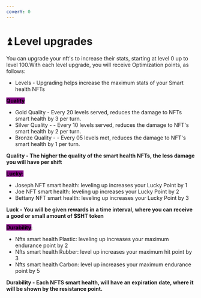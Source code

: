 ```yaml
---
coverY: 0
---
```


# ⏫ Level upgrades

You can upgrade your nft's to increase their stats, starting at level 0 up to level 100.With each level upgrade, you will receive Optimization points, as follows:

* Levels - Upgrading helps increase the maximum stats of your Smart health NFTs

<mark style="background-color:purple;">**Quality**</mark>

* Gold Quality - Every 20 levels served, reduces the damage to NFTs smart health by 3 per turn.
* Silver Quality - - Every 10 levels served, reduces the damage to NFT's smart health by 2 per turn.
* Bronze Quality - - Every 05 levels met, reduces the damage to NFT's smart health by 1 per turn.

**Quality - The higher the quality of the smart health NFTs, the less damage you will have per shift**

<mark style="background-color:purple;">**Lucky**</mark><mark style="background-color:purple;">:</mark>

* Joseph NFT smart health: leveling up increases your Lucky Point by 1
* Joe NFT smart health: leveling up increases your Lucky Point by 2
* Bettany NFT smart health: leveling up increases your Lucky Point by 3

**Luck - You will be given rewards in a time interval, where you can receive a good or small amount of $SHT token**

<mark style="background-color:purple;">**Durability**</mark>:

* Nfts smart health Plastic: leveling up increases your maximum endurance point by 2
* Nfts smart health Rubber: level up increases your maximum hit point by 3
* Nfts smart health Carbon: level up increases your maximum endurance point by 5

**Durability - Each NFTS smart health, will have an expiration date, where it will be shown by the resistance point.**
